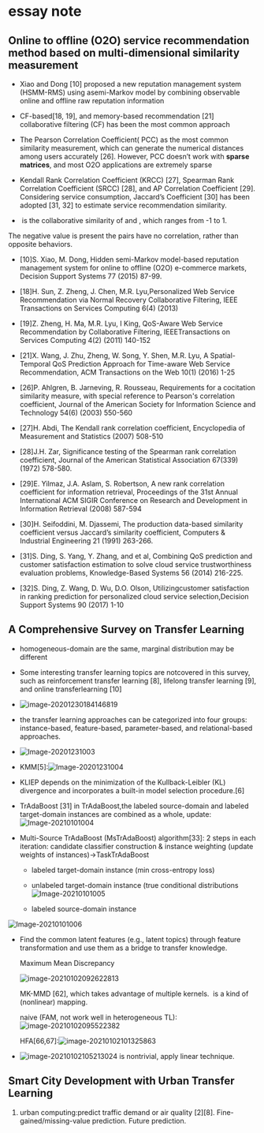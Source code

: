 
# essay note

## Online to offline (O2O) service recommendation method based on multi-dimensional similarity measurement

-   Xiao and Dong [10] proposed a new reputation management system (HSMM-RMS) using asemi-Markov model by combining observable online and offline raw reputation information
    
-   CF-based[18, 19], and memory-based recommendation [21] collaborative filtering (CF) has been the most common approach
    
-   The Pearson Correlation Coefficient( PCC) as the most common similarity measurement, which can generate the numerical distances among users accurately [26]. However, PCC doesn’t work with **sparse matrices**, and most O2O applications are extremely sparse
    
-   Kendall Rank Correlation Coefficient (KRCC) [27], Spearman Rank Correlation Coefficient (SRCC) [28], and AP Correlation Coefficient [29]. Considering service consumption, Jaccard’s Coefficient [30] has been adopted [31, 32] to estimate service recommendation similarity.
    
-   ​ is the collaborative similarity of ​and ​, which ranges from -1 to 1.
    

The negative value is present the pairs have no correlation, rather than opposite behaviors.

-   [10]S. Xiao, M. Dong, Hidden semi-Markov model-based reputation management system for online to offline (O2O) e-commerce markets, Decision Support Systems 77 (2015) 87-99.
    
-   [18]H. Sun, Z. Zheng, J. Chen, M.R. Lyu,Personalized Web Service Recommendation via Normal Recovery Collaborative Filtering, IEEE Transactions on Services Computing 6(4) (2013)
    
-   [19]Z. Zheng, H. Ma, M.R. Lyu, I King, QoS-Aware Web Service Recommendation by Collaborative Filtering, IEEETransactions on Services Computing 4(2) (2011) 140-152
    
-   [21]X. Wang, J. Zhu, Zheng, W. Song, Y. Shen, M.R. Lyu, A Spatial-Temporal QoS Prediction Approach for Time-aware Web Service Recommendation, ACM Transactions on the Web 10(1) (2016) 1-25
    
-   [26]P. Ahlgren, B. Jarneving, R. Rousseau, Requirements for a cocitation similarity measure, with special reference to Pearson's correlation coefficient, Journal of the American Society for Information Science and Technology 54(6) (2003) 550-560
    
-   [27]H. Abdi, The Kendall rank correlation coefficient, Encyclopedia of Measurement and Statistics (2007) 508-510
    
-   [28]J.H. Zar, Significance testing of the Spearman rank correlation coefficient, Journal of the American Statistical Association 67(339) (1972) 578-580.
    
-   [29]E. Yilmaz, J.A. Aslam, S. Robertson, A new rank correlation coefficient for information retrieval, Proceedings of the 31st Annual International ACM SIGIR Conference on Research and Development in Information Retrieval (2008) 587-594
    
-   [30]H. Seifoddini, M. Djassemi, The production data-based similarity coefficient versus Jaccard’s similarity coefficient, Computers & Industrial Engineering 21 (1991) 263-266.
    
-   [31]S. Ding, S. Yang, Y. Zhang, and et al, Combining QoS prediction and customer satisfaction estimation to solve cloud service trustworthiness evaluation problems, Knowledge-Based Systems 56 (2014) 216-225.
    
-   [32]S. Ding, Z. Wang, D. Wu, D.O. Olson, Utilizingcustomer satisfaction in ranking prediction for personalized cloud service selection,Decision Support Systems 90 (2017) 1-10
    

## A Comprehensive Survey on Transfer Learning

-   homogeneous-domain are the same, marginal distribution may be different
    
-   Some interesting transfer learning topics are notcovered in this survey, such as reinforcement transfer learning [8], lifelong transfer learning [9], and online transferlearning [10]
    
-   ![image-20201230184146819](https://raw.githubusercontent.com/sailTo/picturebase/master/Image-20201231003.png)
    
-   the transfer learning approaches can be categorized into four groups: instance-based, feature-based, parameter-based, and relational-based approaches.
    
-   ![Image-20201231003](https://raw.githubusercontent.com/sailTo/picturebase/master/image-20201230184146819.png)
    
-   KMM[5]:![Image-20201231004](https://raw.githubusercontent.com/sailTo/picturebase/master/Image-20201231004.png)
    
-   KLIEP depends on the minimization of the Kullback-Leibler (KL) divergence and incorporates a built-in model selection procedure.[6]
    
-   TrAdaBoost [31] in TrAdaBoost,the labeled source-domain and labeled target-domain instances are combined as a whole, update:![Image-20210101004](https://raw.githubusercontent.com/sailTo/picturebase/master/Image-20210101004.png)
    
-   Multi-Source TrAdaBoost (MsTrAdaBoost) algorithm[33]: 2 steps in each iteration: candidate classifier construction & instance weighting (update weights of instances)->TaskTrAdaBoost
    
    -   labeled target-domain instance (min cross-entropy loss)
        
    -   unlabeled target-domain instance (true conditional distributions ![Image-20210101005](https://raw.githubusercontent.com/sailTo/picturebase/master/Image-20210101006.png)
        
    -   labeled source-domain instance
        

![Image-20210101006](https://raw.githubusercontent.com/sailTo/picturebase/master/Image-20210101005.png)

-   Find the common latent features (e.g., latent topics) through feature transformation and use them as a bridge to transfer knowledge.
    
    Maximum Mean Discrepancy
    
    ![image-20210102092622813](https://raw.githubusercontent.com/sailTo/picturebase/master/image-20210102092622813.png)
    
    MK-MMD [62], which takes advantage of multiple kernels. ​ is a kind of (nonlinear) mapping.
    
    naive (FAM, not work well in heterogeneous TL): ![image-20210102095522382](https://raw.githubusercontent.com/sailTo/picturebase/master/image-20210102095522382.png)
    
    HFA[66,67]:![image-20210102101325863](https://raw.githubusercontent.com/sailTo/picturebase/master/image-20210102101325863.png)
    
-   ![image-20210102105213024](https://raw.githubusercontent.com/sailTo/picturebase/master/image-20210102105213024.png)​ is nontrivial, apply linear technique.

## Smart City Development with Urban Transfer Learning

   1. urban computing:predict traffic demand or air quality [2][8]. Fine-gained/missing-value prediction. Future prediction.
<!--stackedit_data:
eyJoaXN0b3J5IjpbMjk1Njk1OTc0LDU1NDc3MzMwN119
-->